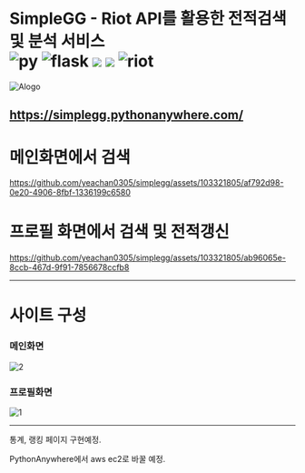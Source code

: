 # SimpleGG - Riot API를 활용한 전적검색 및 분석 서비스   <br>  ![py](https://img.shields.io/badge/Python-14354C?style=for-the-badge&logo=python&logoColor=white) ![flask](https://img.shields.io/badge/Flask-000000?style=for-the-badge&logo=flask&logoColor=white) ![](https://img.shields.io/badge/HTML5-E34F26?style=for-the-badge&logo=html5&logoColor=white) ![](https://img.shields.io/badge/CSS3-1572B6?style=for-the-badge&logo=css3&logoColor=white) ![riot](https://img.shields.io/badge/Riot_Games-D32936?style=for-the-badge&logo=riot-games&logoColor=white)

![Alogo](https://github.com/yeachan0305/simplegg/assets/103321805/c0ff7ade-dcb2-4d3c-bfb0-2df73f4ef777)

<https://simplegg.pythonanywhere.com/>
---
# 메인화면에서 검색
https://github.com/yeachan0305/simplegg/assets/103321805/af792d98-0e20-4906-8fbf-1336199c6580
# 프로필 화면에서 검색 및 전적갱신
https://github.com/yeachan0305/simplegg/assets/103321805/ab96065e-8ccb-467d-9f91-7856678ccfb8

---
# 사이트 구성
### 메인화면
![2](https://github.com/yeachan0305/simplegg/assets/103321805/52a37938-fd28-4878-8bab-6fc6e3cca974)
### 프로필화면
![1](https://github.com/yeachan0305/simplegg/assets/103321805/cc79ca00-c831-4e73-9967-fdd4d3e759f6)

---

통계, 랭킹 페이지 구현예정.

PythonAnywhere에서 aws ec2로 바꿀 예정.
